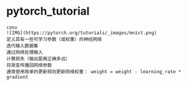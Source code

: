 # pytorch_tutorial

    conv
    ![IMG](https://pytorch.org/tutorials/_images/mnist.png)
    定义具有一些可学习参数（或权重）的神经网络
    迭代输入数据集
    通过网络处理输入
    计算损失（输出距离正确多远）
    将渐变传播回网络参数
    通常使用简单的更新规则更新网络权重： weight = weight - learning_rate * gradient
